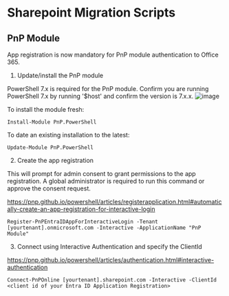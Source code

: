 # Sharepoint Migration Scripts

## PnP Module

App registration is now mandatory for PnP module authentication to Office 365.

1. Update/install the PnP module

PowerShell 7.x is required for the PnP module. Confirm you are running PowerShell 7.x by running '$host' and confirm the version is 7.x.x.
![image](https://github.com/user-attachments/assets/b58672d0-d3fd-4bfd-9be1-25efac138779)

To install the module fresh:
```
Install-Module PnP.PowerShell
```

To date an existing installation to the latest:
```
Update-Module PnP.PowerShell
```

2. Create the app registration

This will prompt for admin consent to grant permissions to the app registration. A global administrator is required to run this command or approve the consent request.

https://pnp.github.io/powershell/articles/registerapplication.html#automatically-create-an-app-registration-for-interactive-login

```
Register-PnPEntraIDAppForInteractiveLogin -Tenant [yourtenant].onmicrosoft.com -Interactive -ApplicationName "PnP Module" 
```

3. Connect using Interactive Authentication and specify the ClientId

https://pnp.github.io/powershell/articles/authentication.html#interactive-authentication

```
Connect-PnPOnline [yourtenant].sharepoint.com -Interactive -ClientId <client id of your Entra ID Application Registration>
```
